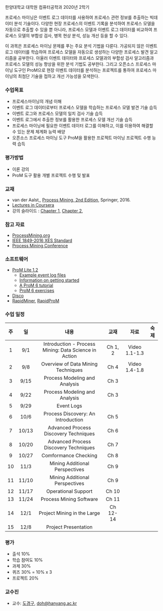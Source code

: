 한양대학교 대학원 컴퓨터공학과 2020년 2학기

프로세스 마이닝은 이벤트 로그 데이터를 사용하여 프로세스 관련 정보를 추출하는 빅데이터 분석 기술이다. 다양한 현장 프로세스의 이벤트 기록을 분석하여 프로세스 모델을 자동으로 추출할 수 있을 뿐 아니라, 프로세스 모델과 이벤트 로그 데이터를 비교하여 프로세스 모델의 부합성 검사, 병목 현상 분석, 성능 개선 등을 할 수 있다. 

이 과목은 프로세스 마이닝 문제를 푸는 주요 분석 기법을 다룬다. 가공되지 않은 이벤트 로그 데이터를 학습하여 프로세스 모델을 자동으로 생성하는 다양한 프로세스 발견 알고리즘을 공부한다. 아울러 이벤트 데이터와 프로세스 모델과의 부합성 검사 알고리즘과 프로세스 모델의 성능 향상을 위한 분석 기법도 공부한다. 그리고 오픈소스 프로세스 마이닝 도구인 ProM으로 현장 이벤트 데이터를 분석하는 프로젝트를 통하여 프로세스 마이닝의 최첨단 기술을 접하고 개선 가능성을 모색한다. 

### 수업목표

- 프로세스마이닝의 개념 이해
- 이벤트 로그 데이터로부터 프로세스 모델을 학습하는 프로세스 모델 발견 기술 습득
- 이벤트 로그와 프로세스 모델의 일치 검사 기술 습득
- 이벤트 로그에서 추출한 정보를 활용한 프로세스 모델 개선 기술 습득
- 프로세스 마이닝에 필요한 이벤트 데이터 로그를 이해하고, 이를 이용하여 해결할 수 있는 문제 체계화 능력 배양
- 오픈소스 프로세스 마이닝 도구 ProM을 활용한 프로젝트 마이닝 프로젝트 수행 능력 습득

### 평가방법

- 이론 강의
- ProM 도구 활용 개별 프로젝트 수행 및 발표

### 교재

- van der Aalst,, [Process Mining, 2nd Edition](https://www.springer.com/gp/book/9783662498507), Springer, 2016.
- [Lectures in Coursera](https://www.coursera.org/learn/process-mining)
- 강의 슬라이드 : 
[Chapter 1](https://drive.google.com/file/d/18b2_pS3ZSUuaW_l_JvfPIxwb7AhxaX29/view?usp=sharing), 
[Chapter 2](https://drive.google.com/file/d/18bHxkAfPeBUZwB3OGjfRf84FEWTrVrMi/view?usp=sharing),

### 참고 자료

- [ProcessMining.org](http://www.processmining.org/)
- [IEEE 1849-2016 XES Standard](http://www.xes-standard.org/)
- [Process Mining Conference](https://icpmconference.org/)

### 소프트웨어

- [ProM Lite 1.2](http://www.promtools.org/doku.php)
  - [Example event log files](http://www.promtools.org/prom6/downloads/example-logs.zip)
  - [Information on getting started](http://www.promtools.org/doku.php?id=gettingstarted:start)
  - [A ProM 6 tutorial](http://www.promtools.org/doku.php?id=tutorial:start)
  - [ProM 6 exercises](http://www.promtools.org/doku.php?id=exercises:start)
- [Disco](https://fluxicon.com/disco/)
- [RapidMiner](https://rapidminer.com/), [RapidProM](https://www.rapidprom.org/)

### 수업 일정

| 주 | 일 | 내용                                     | 교재   | 자료                                                                                          | 숙제 |
|:--:|:--:|:----------------------------------------:|:------:|:---------------------------------------------------------------------------------------------:|:----:|
| 1  |  9/1  |  Introduction - Process Mining: Data Science in Action  | Ch 1, 2 | Video 1.1-1.3  |      |
| 2  |  9/8  |  Overview of Data Mining Techniques |  Ch 4   | Video 1.4-1.8  |      |
| 3  |  9/15  |  Process Modeling and Analysis  | Ch 3 |   |      |
| 4  |  9/22  |  Process Modeling and Analysis  | Ch 3 |   |      |
| 5  |  9/29  |  Event Logs  |      |   |      |
| 6  |  10/6  |  Process Discovery: An Introduction  | Ch 5  |   |      |
| 7  |  10/13  |  Advanced Process Discovery Techniques  | Ch 6 |   |      |
| 8  |  10/20  |  Advanced Process Discovery Techniques  |  Ch 7  |   |      |
| 9  |  10/27  |  Comformance Checking  |  Ch 8  |   |      |
| 10 |  11/3  |  Mining Additional Perspectives  |   Ch 9   |   |      |
| 11 |  11/10  | Mining Additional Perspectives  | Ch 9  |  |      |
| 12 |  11/17  | Operational Support | Ch 10  |  |      |
| 13 |  11/24  | Process Mining Software | Ch 11 |                                                                                               |      |
| 14 |  12/1  |  Project Mining in the Large |  Ch 12-14   |                                                                                               |      |
| 15 |  12/8  |  Project Presentation  |      |                                                                                               |      |

### 평가

- 출석 10%
- 학습 참여도 10%
- 과제 30%
- 퀴즈 30% = 10% x 3
- 프로젝트 20%

### 교수진

-	교수: [도경구](http://doggzone.github.io/home), doh@hanyang.ac.kr
